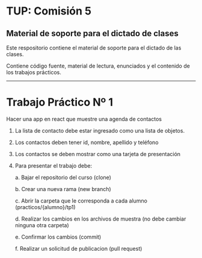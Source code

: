 # TUP: Comisión 5

## Material de soporte para el dictado de clases 

Este respositorio contiene el material de soporte para el dictado de las clases.

Contiene código fuente, material de lectura, enunciados y el contenido de los trabajos prácticos.

---

# Trabajo Práctico Nº 1

Hacer una app en react que muestre una agenda de contactos

1. La lista de contacto debe estar ingresado como una lista de objetos.
2. Los contactos deben tener id, nombre, apellido y teléfono
3. Los contactos se deben mostrar como una tarjeta de presentación
4. Para presentar el trabajo debe:

    a. Bajar el repositorio del curso (clone)

    b. Crear una nueva rama (new branch)

    c. Abrir la carpeta que le corresponda a cada alumno (practicos/{alumno}/tp1)

    d. Realizar los cambios en los archivos de muestra (no debe cambiar ninguna otra carpeta)

    e. Confirmar los cambios (commit)

    f. Realizar un solicitud de publicacion (pull request)

